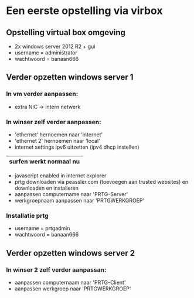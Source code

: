# Een eerste opstelling via virbox
## Opstelling virtual box omgeving
* 2x windows server 2012 R2 + gui
* username = administrator
* wachtwoord = banaan666

## Verder opzetten windows server 1

### In vm verder aanpassen:
* extra NIC -> intern netwerk

### In winser zelf verder aanpassen:
* 'ethernet' hernoemen naar 'internet'
* 'ethernet 2' hernoemen naar 'local'
* internet settings ipv6 uitzetten (ipv4 dhcp instellen)

| **surfen werkt normaal nu** |
| --- |
* javascript enabled in internet explorer
* prtg downloaden via peassler.com (toevoegen aan trusted websites) en downloaden en installeren
* aanpassen computername naar 'PRTG-Server'
* werkgroepnaam aanpassen naar 'PRTGWERKGROEP'

### Installatie prtg
* username = prtgadmin
* wachtwoord = banaan666

## Verder opzetten windows server 2

### In winser 2 zelf verder aanpassan:
* aanpassen computernaam naar 'PRTG-Client'
* aanpassen werkgroep naar 'PRTGWERKGROEP'
